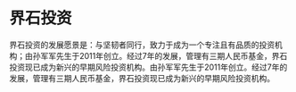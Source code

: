# 

# 界石投资

界石投资的发展愿景是：与坚韧者同行，致力于成为一个专注且有品质的投资机构；由孙军军先生于2011年创立。经过7年的发展，管理有三期人民币基金，界石投资现已成为新兴的早期风险投资机构。由孙军军先生于2011年创立。经过7年的发展，管理有三期人民币基金，界石投资现已成为新兴的早期风险投资机构。


